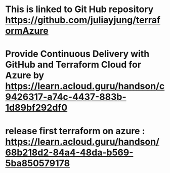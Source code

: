 # This is linked to Git Hub repository  https://github.com/juliayjung/terraformAzure

# Provide Continuous Delivery with GitHub and Terraform Cloud for Azure by https://learn.acloud.guru/handson/c9426317-a74c-4437-883b-1d89bf292df0
# release first terraform on azure : https://learn.acloud.guru/handson/68b218d2-84a4-48da-b569-5ba850579178 